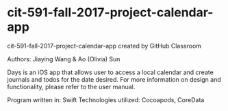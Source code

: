 # cit-591-fall-2017-project-calendar-app
cit-591-fall-2017-project-calendar-app created by GitHub Classroom

Authors: Jiaying Wang & Ao (Olivia) Sun

Days is an iOS app that allows user to access a local calendar and create journals and todos for the date desired. For more information on design and functionality, please refer to the user manual.  

Program written in: Swift
Technologies utilized: Cocoapods, CoreData
